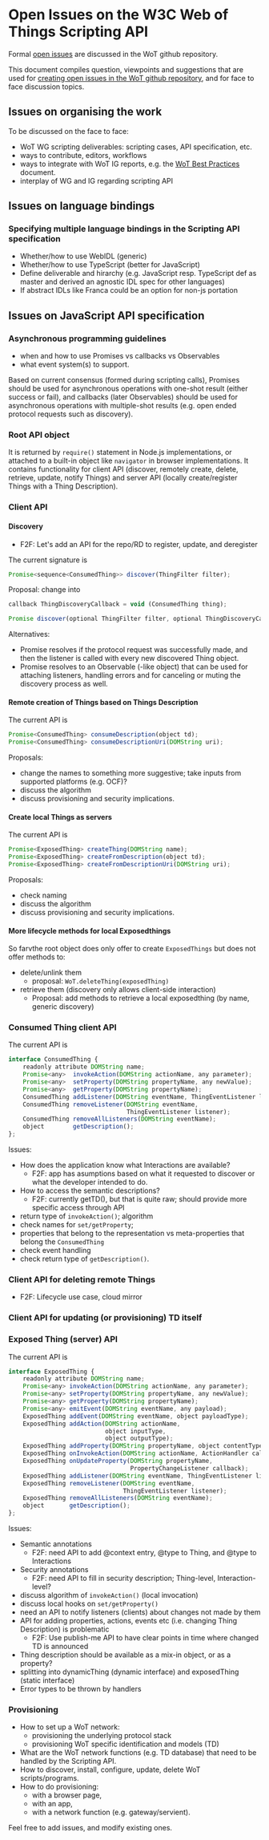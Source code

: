 # Open Issues on the W3C Web of Things Scripting API

Formal [open issues](https://github.com/w3c/wot/issues?q=is%3Aopen+is%3Aissue+label%3AScripting) are discussed in the WoT github repository.

This document compiles question, viewpoints and suggestions that are used for [creating open issues in the WoT github repository](https://github.com/w3c/wot/issues/new), and for face to face discussion topics.

## Issues on organising the work
To be discussed on the face to face:
- WoT WG scripting deliverables: scripting cases, API specification, etc.
- ways to contribute, editors, workflows
- ways to integrate with WoT IG reports, e.g. the [WoT Best Practices](http://w3c.github.io/wot/current-practices/wot-practices.html#scripting-api) document.
- interplay of WG and IG regarding scripting API

## Issues on language bindings

### Specifying multiple language bindings in the Scripting API specification
- Whether/how to use WebIDL (generic)
- Whether/how to use TypeScript (better for JavaScript)
- Define deliverable and hirarchy (e.g. JavaScript resp. TypeScript def as master and derived an agnostic IDL spec for other languages)
- If abstract IDLs like Franca could be an option for non-js portation

## Issues on JavaScript API specification
### Asynchronous programming guidelines
- when and how to use Promises vs callbacks vs Observables
- what event system(s) to support.

Based on current consensus (formed during scripting calls), Promises should be used for asynchronous operations with one-shot result (either success or fail), and callbacks (later Observables) should be used for asynchronous operations with multiple-shot results (e.g. open ended protocol requests such as discovery).

### Root API object

It is returned by `require()` statement in Node.js implementations, or attached to a built-in object like `navigator` in browser implementations. It contains functionality for client API (discover, remotely create, delete, retrieve, update, notify Things) and server API (locally create/register Things with a Thing Description).

### Client API

#### Discovery

* F2F: Let's add an API for the repo/RD to register, update, and deregister

The current signature is
```javascript
Promise<sequence<ConsumedThing>> discover(ThingFilter filter);
```

Proposal: change into
```javascript
callback ThingDiscoveryCallback = void (ConsumedThing thing);

Promise discover(optional ThingFilter filter, optional ThingDiscoveryCallback listener);
```

Alternatives:
- Promise resolves if the protocol request was successfully made, and then the listener is called with every new discovered Thing object.
- Promise resolves to an Observable (-like object) that can be used for attaching listeners, handling errors and for canceling or muting the discovery process as well.

#### Remote creation of Things based on Things Description
The current API is
```javascript
Promise<ConsumedThing> consumeDescription(object td);
Promise<ConsumedThing> consumeDescriptionUri(DOMString uri);
```

Proposals:
- change the names to something more suggestive; take inputs from supported platforms (e.g. OCF)?
- discuss the algorithm
- discuss provisioning and security implications.

#### Create local Things as servers
The current API is
```javascript
Promise<ExposedThing> createThing(DOMString name);
Promise<ExposedThing> createFromDescription(object td);
Promise<ExposedThing> createFromDescriptionUri(DOMString uri);
```

Proposals:
- check naming
- discuss the algorithm
- discuss provisioning and security implications.

#### More lifecycle methods for local Exposedthings

So farvthe root object does only offer to create ``ExposedThings`` but does not offer methods to:
- delete/unlink them
  - proposal: ``WoT.deleteThing(exposedThing)``
- retrieve them (discovery only allows client-side interaction)
  - Proposal: add methods to retrieve a local exposedthing (by name, generic discovery)


### Consumed Thing client API

The current API is
```javascript
interface ConsumedThing {
    readonly attribute DOMString name;
    Promise<any>  invokeAction(DOMString actionName, any parameter);
    Promise<any>  setProperty(DOMString propertyName, any newValue);
    Promise<any>  getProperty(DOMString propertyName);
    ConsumedThing addListener(DOMString eventName, ThingEventListener listener);
    ConsumedThing removeListener(DOMString eventName,
                                 ThingEventListener listener);
    ConsumedThing removeAllListeners(DOMString eventName);
    object        getDescription();
};
```

Issues:
- How does the application know what Interactions are available?
  * F2F: app has asumptions based on what it requested to discover or what the developer intended to do.
- How to access the semantic descriptions?
  * F2F: currently getTD(), but that is quite raw; should provide more specific access through API
- return type of `invokeAction()`; algorithm
- check names for `set/getProperty`;
- properties that belong to the representation vs meta-properties that belong the `ConsumedThing`
- check event handling
- check return type of `getDescription()`.

### Client API for deleting remote Things

* F2F: Lifecycle use case, cloud mirror

### Client API for updating (or provisioning) TD itself

### Exposed Thing (server) API
The current API is
```javascript
interface ExposedThing {
    readonly attribute DOMString name;
    Promise<any> invokeAction(DOMString actionName, any parameter);
    Promise<any> setProperty(DOMString propertyName, any newValue);
    Promise<any> getProperty(DOMString propertyName);
    Promise<any> emitEvent(DOMString eventName, any payload);
    ExposedThing addEvent(DOMString eventName, object payloadType);
    ExposedThing addAction(DOMString actionName,
                           object inputType,
                           object outputType);
    ExposedThing addProperty(DOMString propertyName, object contentType);
    ExposedThing onInvokeAction(DOMString actionName, ActionHandler callback);
    ExposedThing onUpdateProperty(DOMString propertyName,
                                  PropertyChangeListener callback);
    ExposedThing addListener(DOMString eventName, ThingEventListener listener);
    ExposedThing removeListener(DOMString eventName,
                                ThingEventListener listener);
    ExposedThing removeAllListeners(DOMString eventName);
    object       getDescription();
};
```

Issues:
- Semantic annotations
  * F2F: need API to add @context entry, @type to Thing, and @type to Interactions
- Security annotations
  * F2F: need API to fill in security description; Thing-level, Interaction-level?
- discuss algorithm of `invokeAction()` (local invocation)
- discuss local hooks on `set/getProperty()`
- need an API to notify listeners (clients) about changes not made by them
- API for adding properties, actions, events etc (i.e. changing Thing Description) is problematic
  * F2F: Use publish-me API to have clear points in time where changed TD is announced
- Thing description should be available as a mix-in object, or as a property?
- splitting into dynamicThing (dynamic interface) and exposedThing (static interface)
- Error types to be thrown by handlers

### Provisioning
- How to set up a WoT network:
  * provisioning the underlying protocol stack
  * provisioning WoT specific identification and models (TD)
- What are the WoT network functions (e.g. TD database) that need to be handled by the Scripting API.
- How to discover, install, configure, update, delete WoT scripts/programs.
- How to do provisioning:
  * with a browser page,
  * with an app,
  * with a network function (e.g. gateway/servient).

Feel free to add issues, and modify existing ones.
